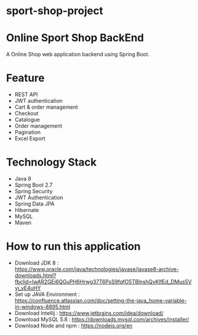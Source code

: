 # sport-shop-project
# Online Sport Shop BackEnd
A Online Shop web application backend using Spring Boot.
# Feature
- REST API
- JWT authentication
- Cart & order management
- Checkout
- Catalogue
- Order management
- Pagination
- Excel Export
# Technology Stack
- Java 8
- Spring Boot 2.7
- Spring Security
- JWT Authentication
- Spring Data JPA
- Hibernate
- MySQL
- Maven
# How to run this application
- Download JDK 8 : https://www.oracle.com/java/technologies/javase/javase8-archive-downloads.html?fbclid=IwAR2GEi6QGuPH6Hrwg37T6PsS9fqfO5TBlnshQvKlfEd_DMus5Vvj_vE4uHY
- Set up JAVA Environment : https://confluence.atlassian.com/doc/setting-the-java_home-variable-in-windows-8895.html
- Download Intellij : https://www.jetbrains.com/idea/download/
- Download MySQL 5.8 : https://downloads.mysql.com/archives/installer/
- Download Node and npm : https://nodejs.org/en
